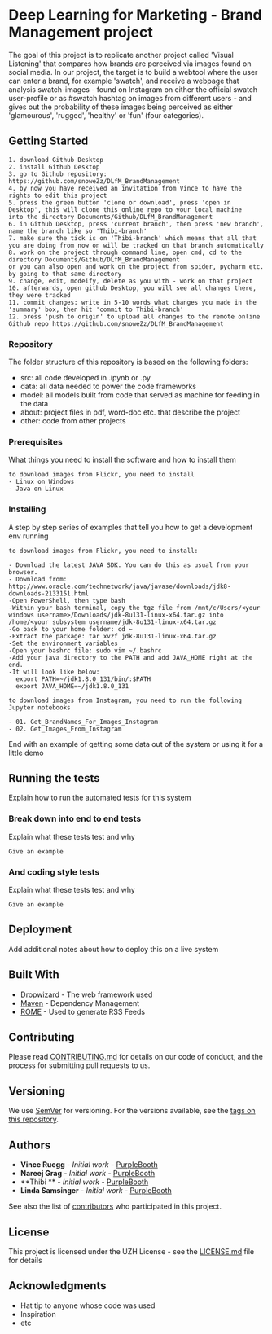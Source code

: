 # Deep Learning for Marketing - Brand Management project

The goal of this project is to replicate another project called 'Visual Listening' that compares how brands are perceived via images found on social media. 
In our project, the target is to build a webtool where the user can enter a brand, for example 'swatch', and receive a webpage that analysis swatch-images - found on Instagram on either 
the official swatch user-profile or as #swatch hashtag on images from different users - and gives out the probability of these images being perceived as either 'glamourous', 'rugged', 'healthy' or 'fun' (four categories). 

## Getting Started
```
1. download Github Desktop 
2. install Github Desktop 
3. go to Github repository: https://github.com/snoweZz/DLfM_BrandManagement
4. by now you have received an invitation from Vince to have the rights to edit this project
5. press the green button 'clone or download', press 'open in Desktop', this will clone this online repo to your local machine
into the directory Documents/Github/DLfM_BrandManagement
6. in Github Desktop, press 'current branch', then press 'new branch', name the branch like so 'Thibi-branch' 
7. make sure the tick is on 'Thibi-branch' which means that all that you are doing from now on will be tracked on that branch automatically
8. work on the project through command line, open cmd, cd to the directory Documents/Github/DLfM_BrandManagement
or you can also open and work on the project from spider, pycharm etc. by going to that same directory
9. change, edit, modeify, delete as you with - work on that project
10. afterwards, open github Desktop, you will see all changes there, they were tracked
11. commit changes: write in 5-10 words what changes you made in the 'summary' box, then hit 'commit to Thibi-branch' 
12. press 'push to origin' to upload all changes to the remote online Github repo https://github.com/snoweZz/DLfM_BrandManagement
```
### Repository

The folder structure of this repository is based on the following folders: 
- src: all code developed in .ipynb or .py
- data: all data needed to power the code frameworks
- model: all models built from code that served as machine for feeding in the data
- about: project files in pdf, word-doc etc. that describe the project
- other: code from other projects

### Prerequisites

What things you need to install the software and how to install them

```
to download images from Flickr, you need to install 
- Linux on Windows
- Java on Linux 
```

### Installing

A step by step series of examples that tell you how to get a development env running

```
to download images from Flickr, you need to install:  

- Download the latest JAVA SDK. You can do this as usual from your browser.
- Download from: http://www.oracle.com/technetwork/java/javase/downloads/jdk8-downloads-2133151.html
-Open PowerShell, then type bash
-Within your bash terminal, copy the tgz file from /mnt/c/Users/<your windows username>/Downloads/jdk-8u131-linux-x64.tar.gz into /home/<your subsystem username/jdk-8u131-linux-x64.tar.gz
-Go back to your home folder: cd ~
-Extract the package: tar xvzf jdk-8u131-linux-x64.tar.gz
-Set the environment variables
-Open your bashrc file: sudo vim ~/.bashrc
-Add your java directory to the PATH and add JAVA_HOME right at the end.
-It will look like below:
  export PATH=~/jdk1.8.0_131/bin/:$PATH
  export JAVA_HOME=~/jdk1.8.0_131

```
```
to download images from Instagram, you need to run the following Jupyter notebooks 

- 01. Get_BrandNames_For_Images_Instagram
- 02. Get_Images_From_Instagram
```

End with an example of getting some data out of the system or using it for a little demo

## Running the tests

Explain how to run the automated tests for this system

### Break down into end to end tests

Explain what these tests test and why

```
Give an example
```

### And coding style tests

Explain what these tests test and why

```
Give an example
```

## Deployment

Add additional notes about how to deploy this on a live system

## Built With

* [Dropwizard](http://www.dropwizard.io/1.0.2/docs/) - The web framework used
* [Maven](https://maven.apache.org/) - Dependency Management
* [ROME](https://rometools.github.io/rome/) - Used to generate RSS Feeds

## Contributing

Please read [CONTRIBUTING.md](https://gist.github.com/PurpleBooth/b24679402957c63ec426) for details on our code of conduct, and the process for submitting pull requests to us.

## Versioning

We use [SemVer](http://semver.org/) for versioning. For the versions available, see the [tags on this repository](https://github.com/your/project/tags). 

## Authors

* **Vince Ruegg** - *Initial work* - [PurpleBooth](https://github.com/PurpleBooth)
* **Nareej Grag** - *Initial work* - [PurpleBooth](https://github.com/PurpleBooth)
* **Thibi ** - *Initial work* - [PurpleBooth](https://github.com/PurpleBooth)
* **Linda Samsinger** - *Initial work* - [PurpleBooth](https://github.com/PurpleBooth)


See also the list of [contributors](https://github.com/your/project/contributors) who participated in this project.

## License

This project is licensed under the UZH License - see the [LICENSE.md](LICENSE.md) file for details

## Acknowledgments

* Hat tip to anyone whose code was used
* Inspiration
* etc
